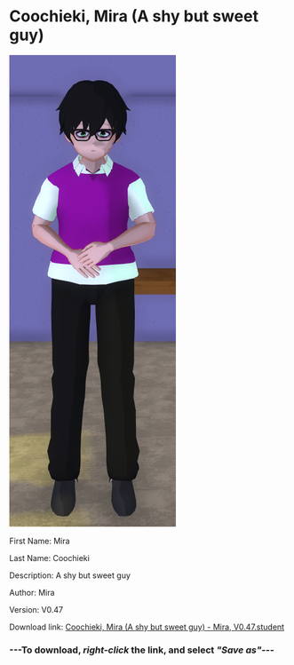 # Coochieki, Mira (A shy but sweet guy)

<img src = "https://raw.githubusercontent.com/Arbiter1223/Daigaku-Gurashi-Custom-Students/master/Students/Files/Coochieki%2C%20Mira%20(A%20shy%20but%20sweet%20guy).png">

First Name: Mira

Last Name: Coochieki

Description: A shy but sweet guy

Author: Mira

Version: V0.47

Download link: <a href="https://raw.githubusercontent.com/Arbiter1223/Daigaku-Gurashi-Custom-Students/master/Students/Files/Coochieki%2C%20Mira%20(A%20shy%20but%20sweet%20guy)%20-%20Mira%2C%20V0.47.student">Coochieki, Mira (A shy but sweet guy) - Mira, V0.47.student</a>

### ---**To download, _right-click_ the link, and select _"Save as"_**---
